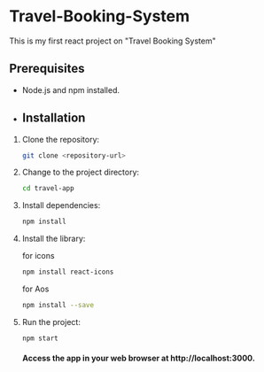 # Travel-Booking-System

This is my first react project on "Travel Booking System"

## Prerequisites

- Node.js and npm installed.

- ## Installation

1. Clone the repository:

   ```bash
   git clone <repository-url>
   ```

2. Change to the project directory:
    
    ```bash
    cd travel-app
    ```
3. Install dependencies:
     
    ```bash
    npm install
    ```
4. Install the library:

   for icons
   ```bash
   npm install react-icons
   ```
   for Aos
   ```bash
   npm install --save
   ```
6. Run the project:

   ```javascript
   npm start
   ```

   #### Access the app in your web browser at http://localhost:3000.
